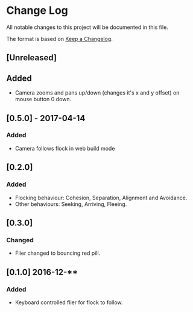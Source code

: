 # Change Log
All notable changes to this project will be documented in this file.

The format is based on [Keep a Changelog](http://keepachangelog.com/).

## [Unreleased]
## Added
- Camera zooms and pans up/down (changes it's x and y offset) on mouse button 0 down.

## [0.5.0] - 2017-04-14
### Added
- Camera follows flock in web build mode

## [0.2.0]
### Added
- Flocking behaviour: Cohesion, Separation, Alignment and Avoidance.
- Other behaviours: Seeking, Arriving, Fleeing.

## [0.3.0]
### Changed
- Flier changed to bouncing red pill.

## [0.1.0] 2016-12-**
### Added
- Keyboard controlled flier for flock to follow.